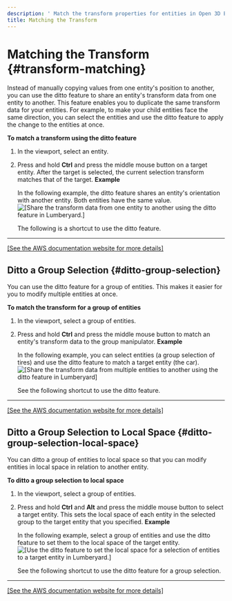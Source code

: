 ```yaml
---
description: ' Match the transform properties for entities in Open 3D Engine. '
title: Matching the Transform
---
```

# Matching the Transform {#transform-matching}

Instead of manually copying values from one entity's position to another, you can use the ditto feature to share an entity's transform data from one entity to another\. This feature enables you to duplicate the same transform data for your entities\. For example, to make your child entities face the same direction, you can select the entities and use the ditto feature to apply the change to the entities at once\.

**To match a transform using the ditto feature**

1. In the viewport, select an entity\.

1. Press and hold **Ctrl** and press the middle mouse button on a target entity\. After the target is selected, the current selection transform matches that of the target\.
**Example**

   In the following example, the ditto feature shares an entity's orientation with another entity\. Both entities have the same value\.
![\[Share the transform data from one entity to another using the ditto feature in Lumberyard.\]](/images/user-guide/viewportinteractionmodel/viewport-selection-model-13.gif)

   The following is a shortcut to use the ditto feature\.
****
[\[See the AWS documentation website for more details\]](/docs/userguide/transform-matching)

## Ditto a Group Selection {#ditto-group-selection}

You can use the ditto feature for a group of entities\. This makes it easier for you to modify multiple entities at once\.

**To match the transform for a group of entities**

1. In the viewport, select a group of entities\.

1. Press and hold **Ctrl** and press the middle mouse button to match an entity's transform data to the group manipulator\.
**Example**

   In the following example, you can select entities \(a group selection of tires\) and use the ditto feature to match a target entity \(the car\)\.
![\[Share the transform data from multiple entities to another using the ditto feature in Lumberyard\]](/images/user-guide/viewportinteractionmodel/viewport-selection-model-14.gif)

   See the following shortcut to use the ditto feature\.
****
[\[See the AWS documentation website for more details\]](/docs/userguide/transform-matching)

## Ditto a Group Selection to Local Space {#ditto-group-selection-local-space}

You can ditto a group of entities to local space so that you can modify entities in local space in relation to another entity\.

**To ditto a group selection to local space**

1. In the viewport, select a group of entities\.

1. Press and hold **Ctrl** and **Alt** and press the middle mouse button to select a target entity\. This sets the local space of each entity in the selected group to the target entity that you specified\.
**Example**

   In the following example, select a group of entities and use the ditto feature to set them to the local space of the target entity\.
![\[Use the ditto feature to set the local space for a selection of entities to a target entity in Lumberyard.\]](/images/user-guide/viewportinteractionmodel/viewport-selection-model-15.gif)

   See the following shortcut to use the ditto feature for a group selection\.
****
[\[See the AWS documentation website for more details\]](/docs/userguide/transform-matching)